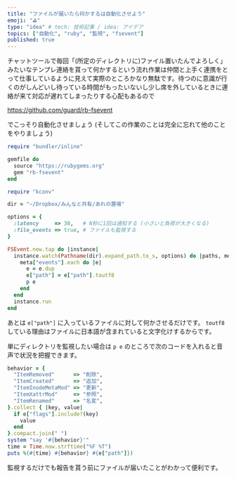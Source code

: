 ```yaml
---
title: "ファイルが届いたら何かするは自動化させよう"
emoji: "⛳"
type: "idea" # tech: 技術記事 / idea: アイデア
topics: ["自動化", "ruby", "監視", "fsevent"]
published: true
---
```


チャットツールで毎回「(所定のディレクトリに)ファイル置いたんでよろしく」みたいなテンプレ連絡を貰って何かするという流れ作業は仲間と上手く連携をとって仕事しているように見えて実際のところかなり無駄です。待つのに意識が行くのがしんどいし待っている時間がもったいないし少し席を外しているときに連絡が来て対応が遅れてしまったりする心配もあるので

https://github.com/guard/rb-fsevent

でこっそり自動化させましょう (そしてこの作業のことは完全に忘れて他のことをやりましょう)

```ruby
require "bundler/inline"

gemfile do
  source "https://rubygems.org"
  gem "rb-fsevent"
end

require "kconv"

dir = "~/Dropbox/みんなと共有/あれの置場"

options = {
  :latency     => 30,   # N秒に1回は通知する (小さいと負荷が大きくなる)
  :file_events => true, # ファイルも監視する
}

FSEvent.new.tap do |instance|
  instance.watch(Pathname(dir).expand_path.to_s, options) do |paths, meta|
    meta["events"].each do |e|
      e = e.dup
      e["path"] = e["path"].toutf8
      p e
    end
  end
  instance.run
end
```

あとは `e["path"]` に入っているファイルに対して何かさせるだけです。
`toutf8` している理由はファイルに日本語が含まれていると文字化けするからです。

単にディレクトリを監視したい場合は `p e` のところで次のコードを入れると音声で状況を把握できます。

```ruby
behavior = {
  "ItemRemoved"      => "削除",
  "ItemCreated"      => "追加",
  "ItemInodeMetaMod" => "更新",
  "ItemXattrMod"     => "参照",
  "ItemRenamed"      => "名変",
}.collect { |key, value|
  if e["flags"].include?(key)
    value
  end
}.compact.join(" ")
system "say '#{behavior}'"
time = Time.now.strftime("%F %T")
puts %(#{time} #{behavior} #{e["path"]})
```

監視するだけでも報告を貰う前にファイルが届いたことがわかって便利です。
